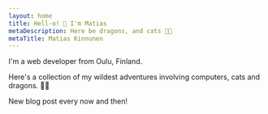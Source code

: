 ```yaml
---
layout: home
title: Hell-o! 👋 I'm Matias
metaDescription: Here be dragons, and cats 🐱‍🐉
metaTitle: Matias Kinnunen
---
```


I'm a web developer from Oulu, Finland.

Here's a collection of my wildest adventures involving
computers, cats and dragons. 🐱‍🐉

New blog post every now and then!
